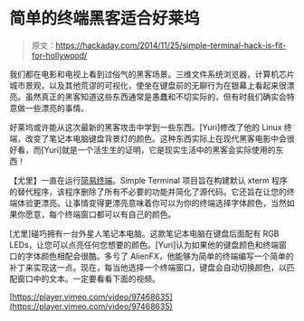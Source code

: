 # 简单的终端黑客适合好莱坞

> 原文：<https://hackaday.com/2014/11/25/simple-terminal-hack-is-fit-for-hollywood/>

我们都在电影和电视上看到过俗气的黑客场景。三维文件系统浏览器，计算机芯片城市景观，以及其他荒谬的可视化，使坐在键盘前的无聊行为在银幕上看起来很漂亮。虽然真正的黑客知道这些东西通常是愚蠢和不切实际的，但有时我们确实会特意做一些漂亮的事情。

好莱坞或许能从这次最新的黑客攻击中学到一些东西。[Yuri]修改了他的 Linux 终端，改变了笔记本电脑键盘背景灯的颜色。这种东西实际上在现代黑客电影中会很好看，而[Yuri]就是一个活生生的证明，它是现实生活中的黑客会实际使用的东西！

【尤里】一直在运行[简易终端](http://st.suckless.org/ "Simple Terminal")。Simple Terminal 项目旨在构建默认 xterm 程序的替代程序，该程序删除了所有不必要的功能并简化了源代码。它还旨在让您的终端体验更漂亮。让事情变得更漂亮意味着你可以为你的终端选择字体颜色，当然如果你愿意，每个终端窗口都可以有自己的颜色。

[尤里]碰巧拥有一台外星人笔记本电脑。这款笔记本电脑在键盘后面配有 RGB LEDs，让您可以点亮任何您想要的颜色。[Yuri]认为如果他的键盘颜色和终端窗口的字体颜色相配会很酷。多亏了 AlienFX，他能够为简单的终端编写一个简单的补丁来实现这一点。现在，每当他选择一个终端窗口，键盘会自动切换颜色，以匹配窗口中的文本。一定要看看下面的视频。

[https://player.vimeo.com/video/97468635](https://player.vimeo.com/video/97468635)